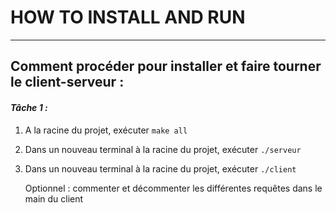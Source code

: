 # HOW TO INSTALL AND RUN

---

## Comment procéder pour installer et faire tourner le client-serveur :

#### _Tâche 1 :_

1. A la racine du projet, exécuter `make all`
2. Dans un nouveau terminal à la racine du projet, exécuter `./serveur`
3. Dans un nouveau terminal à la racine du projet, exécuter `./client`

    Optionnel : commenter et décommenter les différentes requêtes dans le main du client
